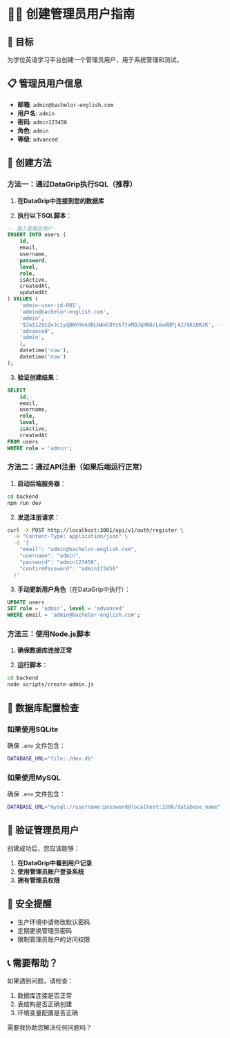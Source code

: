 # 👨‍💼 创建管理员用户指南

## 🎯 目标
为学位英语学习平台创建一个管理员用户，用于系统管理和测试。

## 📋 管理员用户信息
- **邮箱**: `admin@bachelor-english.com`
- **用户名**: `admin`
- **密码**: `admin123456`
- **角色**: `admin`
- **等级**: `advanced`

## 🚀 创建方法

### 方法一：通过DataGrip执行SQL（推荐）

1. **在DataGrip中连接到您的数据库**

2. **执行以下SQL脚本**：
```sql
-- 插入管理员用户
INSERT INTO users (
    id,
    email,
    username,
    password,
    level,
    role,
    isActive,
    createdAt,
    updatedAt
) VALUES (
    'admin-user-id-001',
    'admin@bachelor-english.com',
    'admin',
    '$2a$12$LQv3c1yqBWVHxkd0LHAkCOYz6TtxMQJqhN8/LewdBPj4J/8Kz8KzK', -- 密码: admin123456
    'advanced',
    'admin',
    1,
    datetime('now'),
    datetime('now')
);
```

3. **验证创建结果**：
```sql
SELECT 
    id,
    email,
    username,
    role,
    level,
    isActive,
    createdAt
FROM users 
WHERE role = 'admin';
```

### 方法二：通过API注册（如果后端运行正常）

1. **启动后端服务器**：
```bash
cd backend
npm run dev
```

2. **发送注册请求**：
```bash
curl -X POST http://localhost:3001/api/v1/auth/register \
  -H "Content-Type: application/json" \
  -d '{
    "email": "admin@bachelor-english.com",
    "username": "admin",
    "password": "admin123456",
    "confirmPassword": "admin123456"
  }'
```

3. **手动更新用户角色**（在DataGrip中执行）：
```sql
UPDATE users 
SET role = 'admin', level = 'advanced' 
WHERE email = 'admin@bachelor-english.com';
```

### 方法三：使用Node.js脚本

1. **确保数据库连接正常**

2. **运行脚本**：
```bash
cd backend
node scripts/create-admin.js
```

## 🔧 数据库配置检查

### 如果使用SQLite
确保 `.env` 文件包含：
```bash
DATABASE_URL="file:./dev.db"
```

### 如果使用MySQL
确保 `.env` 文件包含：
```bash
DATABASE_URL="mysql://username:password@localhost:3306/database_name"
```

## 🎉 验证管理员用户

创建成功后，您应该能够：

1. **在DataGrip中看到用户记录**
2. **使用管理员账户登录系统**
3. **拥有管理员权限**

## 🔐 安全提醒

- 生产环境中请修改默认密码
- 定期更换管理员密码
- 限制管理员账户的访问权限

## 📞 需要帮助？

如果遇到问题，请检查：
1. 数据库连接是否正常
2. 表结构是否正确创建
3. 环境变量配置是否正确

需要我协助您解决任何问题吗？
